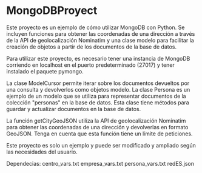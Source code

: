 # MongoDBProyect
Este proyecto es un ejemplo de cómo utilizar MongoDB con Python. Se incluyen funciones para obtener las coordenadas de una dirección a través de la API de geolocalización Nominatim y una clase modelo para facilitar la creación de objetos a partir de los documentos de la base de datos.

Para utilizar este proyecto, es necesario tener una instancia de MongoDB corriendo en localhost en el puerto predeterminado (27017) y tener instalado el paquete pymongo.

La clase ModelCursor permite iterar sobre los documentos devueltos por una consulta y devolverlos como objetos modelo. La clase Persona es un ejemplo de un modelo que se utiliza para representar documentos de la colección "personas" en la base de datos. Esta clase tiene métodos para guardar y actualizar documentos en la base de datos.

La función getCityGeoJSON utiliza la API de geolocalización Nominatim para obtener las coordenadas de una dirección y devolverlas en formato GeoJSON. Tenga en cuenta que esta función tiene un límite de peticiones.

Este proyecto es solo un ejemplo y puede ser modificado y ampliado según las necesidades del usuario.

Dependecias:
centro_vars.txt
empresa_vars.txt
persona_vars.txt
redES.json
